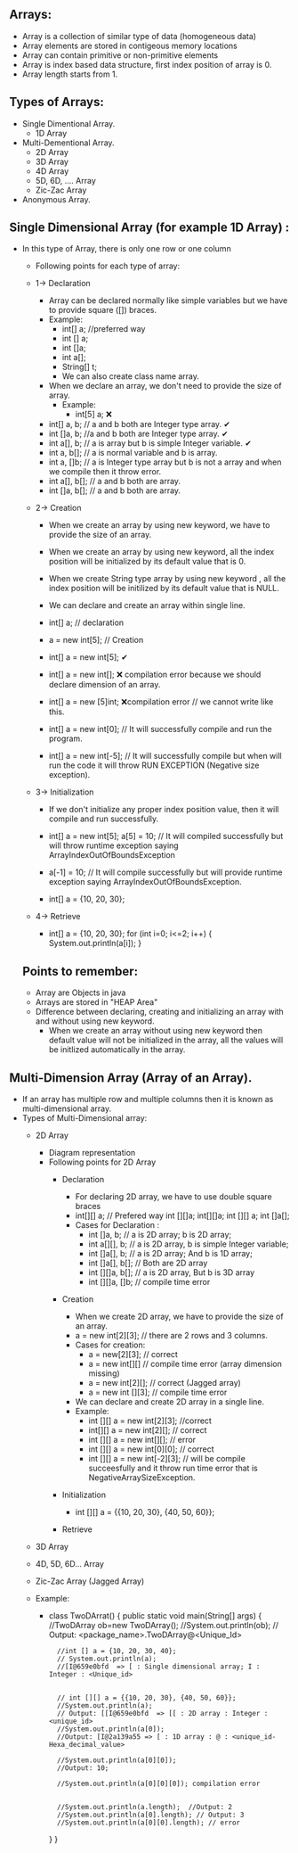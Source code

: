 ## Arrays: 

- Array is a collection of similar type of data (homogeneous data)
- Array elements are stored in contigeous memory locations
- Array can contain primitive or non-primitive elements 
- Array is index based data structure, first index position of array is 0.
- Array length starts from 1.

## Types of Arrays: 
- Single Dimentional Array.
    - 1D Array
- Multi-Dementional Array.
    - 2D Array
    - 3D Array
    - 4D Array
    - 5D, 6D, .... Array
    - Zic-Zac Array
- Anonymous Array.

## Single Dimensional Array (for example 1D Array) :

- In this type of Array, there is only one row or one column
    - Following points for each type of array:
    - 1-> Declaration
        - Array can be declared normally like simple variables but we have to provide square ([]) braces.
        - Example: 
            - int[] a;  //preferred way
            - int [] a;
            - int []a;
            - int a[];
            - String[] t;
            - We can also create class name array. 
        - When we declare an array, we don't need to provide the size of array. 
            - Example:
                - int[5] a; ❌
        - int[] a, b; // a and b both are Integer type array. ✔
        - int []a, b; //a and b both are Integer type array. ✔
        - int a[], b; // a is array but b is simple Integer variable. ✔
        - int a, b[]; // a is normal variable and b is array.
        - int a, []b; // a is Integer type array but b is not a array and when we compile then it throw error.
        - int a[], b[]; // a and b both are array.
        - int []a, b[]; // a and b both are array.
        
    - 2-> Creation
        - When we create an array by using new keyword, we have to provide the size of an array.
        - When we create an array by using new keyword, all the index position will be initialized by its default value that is 0.
        - When we create String type array by using new keyword , all the index position will be initilized by its default value that is NULL.
        - We can declare and create an array within single line.
        - int[] a; // declaration
        - a = new int[5]; // Creation
        - int[] a = new int[5]; ✔

        - int[] a = new int[]; ❌ compilation error because we should declare dimension of an array.
        - int[] a = new [5]int; ❌compilation error // we cannot write like this.
        - int[] a = new int[0]; // It will successfully compile and run the program.
        - int[] a = new int[-5]; // It will successfully compile but when will run the code it will throw RUN EXCEPTION (Negative size exception).

    - 3-> Initialization
        - If we don't initialize any proper index position value, then it will compile and run successfully.
        - int[] a = new int[5];
          a[5] = 10; // It will compiled successfully but will throw runtime exception saying ArrayIndexOutOfBoundsException
        - a[-1] = 10; // It will compile successfully but will provide runtime exception saying ArrayIndexOutOfBoundsException.
        
        - int[] a = {10, 20, 30};

    - 4-> Retrieve

        - int[] a = {10, 20, 30};
        for (int i=0; i<=2; i++) {
            System.out.println(a[i]);
        }

    ## Points to remember:
    - Array are Objects in java
    - Arrays are stored in "HEAP Area" 
    - Difference between declaring, creating and initializing an array with and without  using new keyword.
        - When we create an array without using new keyword then default value will not be initialized in the array, all the values will be initlized automatically in the array.

## Multi-Dimension Array (Array of an Array).
- If an array has multiple row and multiple columns then it is known as multi-dimensional array.
- Types of Multi-Dimensional array:
    - 2D Array
        - Diagram representation
        - Following points for 2D Array
            - Declaration
                - For declaring 2D array, we have to use double square braces
                - int[][] a; // Prefered way
                  int [][]a;
                  int[][]a;
                  int [][] a;
                  int []a[];
                - Cases for Declaration :
                    - int []a, b; // a is 2D array; b is 2D array;
                    - int a[][], b; // a is 2D array, b is simple Integer variable;
                    - int []a[], b; // a is 2D array; And b is 1D array;
                    - int []a[], b[]; // Both are 2D array
                    - int [][]a, b[]; // a is 2D array, But b is 3D array
                    - int [][]a, []b; // compile time error

            - Creation
                - When we create 2D array, we have to provide the size of an array.
                - a = new int[2][3]; // there are 2 rows and 3 columns.
                - Cases for creation:
                    - a = new[2][3]; // correct
                    - a = new int[][] // compile time error (array dimension missing)
                    - a = new int[2][]; // correct (Jagged array)
                    - a = new int [][3]; // compile time error
                - We can declare and create 2D array in a single line.
                - Example: 
                    - int [][] a = new int[2][3]; //correct
                    - int[][] a = new int[2][]; // correct
                    - int [][] a = new int[][]; // error
                    - int [][] a = new int[0][0]; // correct
                    - int [][] a = new int[-2][3]; // will be compile succeesfully and it throw run time error that is NegativeArraySizeException.
            - Initialization
                - int [][] a = {{10, 20, 30}, {40, 50, 60}};
            - Retrieve
    - 3D Array
    - 4D, 5D, 6D... Array
    - Zic-Zac Array (Jagged Array)

    - Example:
        - class TwoDArrat() {
            public static void main(String[] args) {
                //TwoDArray ob=new TwoDArray();
                //System.out.println(ob);
                // Output: <package_name>.TwoDArray@<Unique_Id>

                //int [] a = {10, 20, 30, 40};
                // System.out.println(a); 
                //[I@659e0bfd  => [ : Single dimensional array; I : Integer : <Unique_id>
                

                // int [][] a = {{10, 20, 30}, {40, 50, 60}};
                //System.out.println(a); 
                // Output: [[I@659e0bfd  => [[ : 2D array : Integer : <unique_id>
                //System.out.println(a[0]);
                //Output: [I@2a139a55 => [ : 1D array : @ : <unique_id-Hexa_decimal_value>

                //System.out.println(a[0][0]);
                //Output: 10;

                //System.out.println(a[0][0][0]); compilation error


                //System.out.println(a.length);  //Output: 2
                //System.out.println(a[0].length); // Output: 3
                //System.out.println(a[0][0].length); // error
            }
        }